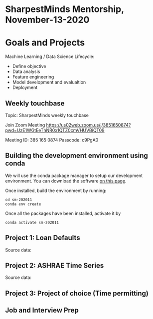 # SharpestMinds Mentorship, November-13-2020

# Goals and Projects

Machine Learning / Data Science Lifecycle:

- Define objective
- Data analysis
- Feature engineering
- Model development and evalualtion
- Deployment

## Weekly touchbase

Topic: SharpestMinds weekly touchbase

Join Zoom Meeting
https://us02web.zoom.us/j/3851650874?pwd=UzE1WGtEeThNR0x1QTZ0cmVHUVBiQT09

Meeting ID: 385 165 0874
Passcode: c9PgA0

## Building the development environment using conda

We will use the conda package manager to setup our development environment. You can download the software [on this page](https://docs.conda.io/en/latest/miniconda.html).

Once installed, build the environment by running:

```
cd sm-202011
conda env create
```

Once all the packages have been installed, activate it by

```
conda activate sm-202011
```

## Project 1: Loan Defaults
Source data:

## Project 2: ASHRAE Time Series
Source data:

## Project 3: Project of choice (Time permitting)

## Job and Interview Prep

